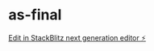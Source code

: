 # as-final

[Edit in StackBlitz next generation editor ⚡️](https://stackblitz.com/~/github.com/Ai-Nader/as-final)